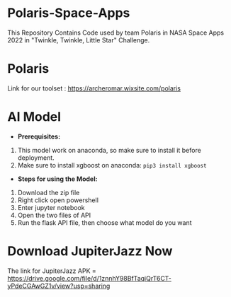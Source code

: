 # Polaris-Space-Apps
This Repository Contains Code used by team Polaris in NASA Space Apps 2022 in "Twinkle, Twinkle, Little Star" Challenge.

# Polaris

Link for our toolset : https://archeromar.wixsite.com/polaris

# AI Model
- **Prerequisites:**
1. This model work on anaconda, so make sure to install it before deployment.
2. Make sure to install xgboost on anaconda:
`pip3 install xgboost`

- **Steps for using the Model:**
1. Download the zip file
2. Right click open powershell
3. Enter jupyter notebook
4. Open the two files of API
5. Run the flask API file, then choose what model do you want


# Download JupiterJazz Now

The link for JupiterJazz APK = https://drive.google.com/file/d/1znnhY98BfTaqiQrT6CT-yPdeCGAwGZ1v/view?usp=sharing
